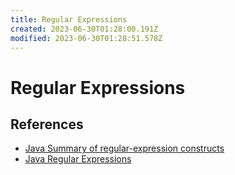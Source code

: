```yaml
---
title: Regular Expressions
created: 2023-06-30T01:28:00.191Z
modified: 2023-06-30T01:28:51.578Z
---
```


# Regular Expressions

## References
- [Java Summary of regular-expression constructs](https://docs.oracle.com/javase/8/docs/api/java/util/regex/Pattern.html)
- [Java Regular Expressions](https://www.w3schools.com/java/java_regex.asp)


